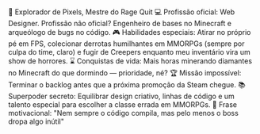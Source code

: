 🚀 Explorador de Pixels, Mestre do Rage Quit
💻 Profissão oficial: Web Designer. Profissão não oficial? Engenheiro de bases no Minecraft e arqueólogo de bugs no código.
🎮 Habilidades especiais: Atirar no próprio pé em FPS, colecionar derrotas humilhantes em MMORPGs (sempre por culpa do time, claro) e fugir de Creepers enquanto meu inventário vira um show de horrores.
⌛ Conquistas de vida: Mais horas minerando diamantes no Minecraft do que dormindo — prioridade, né?
🏆 Missão impossível: Terminar o backlog antes que a próxima promoção da Steam chegue.
📚 Superpoder secreto: Equilibrar design criativo, linhas de código e um talento especial para escolher a classe errada em MMORPGs.
📢 Frase motivacional: "Nem sempre o código compila, mas pelo menos o boss dropa algo inútil"
